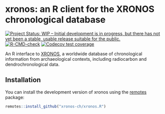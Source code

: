 
# xronos: an R client for the XRONOS chronological database

<!-- badges: start -->
[![Project Status: WIP – Initial development is in progress, but there has not yet been a stable, usable release suitable for the public.](https://www.repostatus.org/badges/latest/wip.svg)](https://www.repostatus.org/#wip)
[![R-CMD-check](https://github.com/xronos-ch/xronos.R/workflows/R-CMD-check/badge.svg)](https://github.com/xronos-ch/xronos.R/actions)
[![Codecov test coverage](https://codecov.io/gh/xronos-ch/xronos.R/branch/master/graph/badge.svg)](https://codecov.io/gh/xronos-ch/xronos.R?branch=master)
<!-- badges: end -->

An R interface to [XRONOS](https://xronos.ch), a worldwide database of chronological information from archaeological contexts, including radiocarbon and dendrochronological data.

## Installation

You can install the development version of xronos using the [remotes](https://remotes.r-lib.org/) package:

``` r
remotes::install_github("xronos-ch/xronos.R")
```

<!--
You can install the released version of xronos from [CRAN](https://CRAN.R-project.org) with:

``` r
install.packages("xronos")
```
-->
